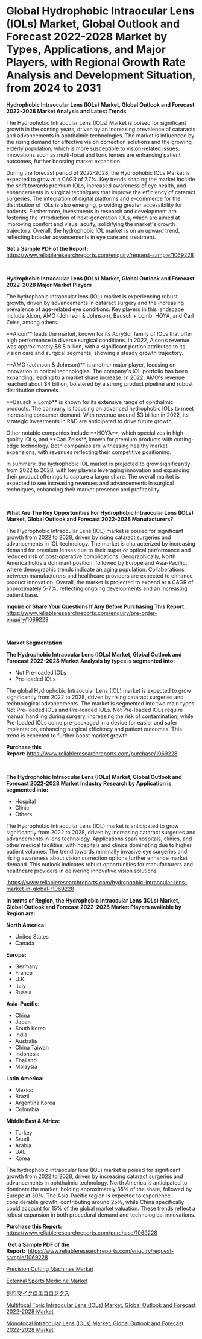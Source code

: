 <p><h1>Global Hydrophobic Intraocular Lens (IOLs) Market, Global Outlook and Forecast 2022-2028 Market by Types, Applications, and Major Players, with Regional Growth Rate Analysis and Development Situation, from 2024 to 2031</h1></p><p><strong>Hydrophobic Intraocular Lens (IOLs) Market, Global Outlook and Forecast 2022-2028 Market Analysis and Latest Trends</strong></p>
<p><p>The Hydrophobic Intraocular Lens (IOLs) Market is poised for significant growth in the coming years, driven by an increasing prevalence of cataracts and advancements in ophthalmic technologies. The market is influenced by the rising demand for effective vision correction solutions and the growing elderly population, which is more susceptible to vision-related issues. Innovations such as multi-focal and toric lenses are enhancing patient outcomes, further boosting market expansion.</p><p>During the forecast period of 2022-2028, the Hydrophobic IOLs Market is expected to grow at a CAGR of 7.7%. Key trends shaping the market include the shift towards premium IOLs, increased awareness of eye health, and enhancements in surgical techniques that improve the efficiency of cataract surgeries. The integration of digital platforms and e-commerce for the distribution of IOLs is also emerging, providing greater accessibility for patients. Furthermore, investments in research and development are fostering the introduction of next-generation IOLs, which are aimed at improving comfort and visual acuity, solidifying the market's growth trajectory. Overall, the hydrophobic IOL market is on an upward trend, reflecting broader advancements in eye care and treatment.</p></p>
<p><strong>Get a Sample PDF of the Report:&nbsp;</strong> <a href="https://www.reliableresearchreports.com/enquiry/request-sample/1069228">https://www.reliableresearchreports.com/enquiry/request-sample/1069228</a></p>
<p>&nbsp;</p>
<p><strong>Hydrophobic Intraocular Lens (IOLs) Market, Global Outlook and Forecast 2022-2028 Major Market Players</strong></p>
<p><p>The hydrophobic intraocular lens (IOL) market is experiencing robust growth, driven by advancements in cataract surgery and the increasing prevalence of age-related eye conditions. Key players in this landscape include Alcon, AMO (Johnson & Johnson), Bausch + Lomb, HOYA, and Carl Zeiss, among others.</p><p>**Alcon** leads the market, known for its AcrySof family of IOLs that offer high performance in diverse surgical conditions. In 2022, Alcon’s revenue was approximately $8.5 billion, with a significant portion attributed to its vision care and surgical segments, showing a steady growth trajectory.</p><p>**AMO (Johnson & Johnson)** is another major player, focusing on innovation in optical technologies. The company's IOL portfolio has been expanding, leading to a market share increase. In 2022, AMO's revenue reached about $4 billion, bolstered by a strong product pipeline and robust distribution channels.</p><p>**Bausch + Lomb** is known for its extensive range of ophthalmic products. The company is focusing on advanced hydrophobic IOLs to meet increasing consumer demand. With revenue around $3 billion in 2022, its strategic investments in R&D are anticipated to drive future growth.</p><p>Other notable companies include **HOYA**, which specializes in high-quality IOLs, and **Carl Zeiss**, known for premium products with cutting-edge technology. Both companies are witnessing healthy market expansions, with revenues reflecting their competitive positioning.</p><p>In summary, the hydrophobic IOL market is projected to grow significantly from 2022 to 2028, with key players leveraging innovation and expanding their product offerings to capture a larger share. The overall market is expected to see increasing revenues and advancements in surgical techniques, enhancing their market presence and profitability.</p></p>
<p>&nbsp;</p>
<p><strong>What Are The Key Opportunities For Hydrophobic Intraocular Lens (IOLs) Market, Global Outlook and Forecast 2022-2028 Manufacturers?</strong></p>
<p><p>The Hydrophobic Intraocular Lens (IOL) market is poised for significant growth from 2022 to 2028, driven by rising cataract surgeries and advancements in IOL technology. The market is characterized by increasing demand for premium lenses due to their superior optical performance and reduced risk of post-operative complications. Geographically, North America holds a dominant position, followed by Europe and Asia-Pacific, where demographic trends indicate an aging population. Collaborations between manufacturers and healthcare providers are expected to enhance product innovation. Overall, the market is projected to expand at a CAGR of approximately 5-7%, reflecting ongoing developments and an increasing patient base.</p></p>
<p><strong>Inquire or Share Your Questions If Any Before Purchasing This Report:</strong> <a href="https://www.reliableresearchreports.com/enquiry/pre-order-enquiry/1069228">https://www.reliableresearchreports.com/enquiry/pre-order-enquiry/1069228</a></p>
<p>&nbsp;</p>
<p><strong>Market Segmentation</strong></p>
<p><strong>The Hydrophobic Intraocular Lens (IOLs) Market, Global Outlook and Forecast 2022-2028 Market Analysis by types is segmented into:</strong></p>
<p><ul><li>Not Pre-loaded IOLs</li><li>Pre-loaded IOLs</li></ul></p>
<p><p>The global Hydrophobic Intraocular Lens (IOL) market is expected to grow significantly from 2022 to 2028, driven by rising cataract surgeries and technological advancements. The market is segmented into two main types: Not Pre-loaded IOLs and Pre-loaded IOLs. Not Pre-loaded IOLs require manual handling during surgery, increasing the risk of contamination, while Pre-loaded IOLs come pre-packaged in a device for easier and safer implantation, enhancing surgical efficiency and patient outcomes. This trend is expected to further boost market growth.</p></p>
<p><strong>Purchase this Report:&nbsp;</strong><a href="https://www.reliableresearchreports.com/purchase/1069228">https://www.reliableresearchreports.com/purchase/1069228</a></p>
<p>&nbsp;</p>
<p><strong>The Hydrophobic Intraocular Lens (IOLs) Market, Global Outlook and Forecast 2022-2028 Market Industry Research by Application is segmented into:</strong></p>
<p><ul><li>Hospital</li><li>Clinic</li><li>Others</li></ul></p>
<p><p>The Hydrophobic Intraocular Lens (IOL) market is anticipated to grow significantly from 2022 to 2028, driven by increasing cataract surgeries and advancements in lens technology. Applications span hospitals, clinics, and other medical facilities, with hospitals and clinics dominating due to higher patient volumes. The trend towards minimally invasive eye surgeries and rising awareness about vision correction options further enhance market demand. This outlook indicates robust opportunities for manufacturers and healthcare providers in delivering innovative vision solutions.</p></p>
<p><a href="https://www.reliableresearchreports.com/hydrophobic-intraocular-lens-market-in-global-r1069228">&nbsp;https://www.reliableresearchreports.com/hydrophobic-intraocular-lens-market-in-global-r1069228</a></p>
<p><strong>In terms of Region, the Hydrophobic Intraocular Lens (IOLs) Market, Global Outlook and Forecast 2022-2028 Market Players available by Region are:</strong></p>
<p>
    <p> <strong> North America: </strong>
        <ul>
            <li>United States</li>
            <li>Canada</li>
        </ul>
        </p> 
    <p> <strong> Europe: </strong>
        <ul>
            <li>Germany</li>
            <li>France</li>
            <li>U.K.</li>
            <li>Italy</li>
            <li>Russia</li>
        </ul>
        </p> 
    <p> <strong> Asia-Pacific: </strong>
        <ul>
            <li>China</li>
            <li>Japan</li>
            <li>South Korea</li>
            <li>India</li>
            <li>Australia</li>
            <li>China Taiwan</li>
            <li>Indonesia</li>
            <li>Thailand</li>
            <li>Malaysia</li>
        </ul>
        </p> 
    <p> <strong> Latin America: </strong>
        <ul>
            <li>Mexico</li>
            <li>Brazil</li>
            <li>Argentina Korea</li>
            <li>Colombia</li>
        </ul>
        </p> 
    <p> <strong> Middle East & Africa: </strong>
        <ul>
            <li>Turkey</li>
            <li>Saudi</li>
            <li>Arabia</li>
            <li>UAE</li>
            <li>Korea</li>
        </ul>
    </p>
    </p>
<p><p>The hydrophobic intraocular lens (IOL) market is poised for significant growth from 2022 to 2028, driven by increasing cataract surgeries and advancements in ophthalmic technology. North America is anticipated to dominate the market, holding approximately 35% of the share, followed by Europe at 30%. The Asia-Pacific region is expected to experience considerable growth, contributing around 25%, while China specifically could account for 15% of the global market valuation. These trends reflect a robust expansion in both procedural demand and technological innovations.</p></p>
<p><strong>Purchase this Report: </strong><a href="https://www.reliableresearchreports.com/purchase/1069228">https://www.reliableresearchreports.com/purchase/1069228</a></p>
<p>&nbsp;<strong>Get a Sample PDF of the Report:&nbsp;&nbsp;</strong><a href="https://www.reliableresearchreports.com/enquiry/request-sample/1069228">https://www.reliableresearchreports.com/enquiry/request-sample/1069228</a></p>
<p><strong></strong></p>
<p><p><a href="https://www.linkedin.com/pulse/precision-cutting-machines-market-trends-detailed-study-its-7lhue?trackingId=6NOKNVxCS%2FWdErxEoyI%2FNg%3D%3D">Precision Cutting Machines Market</a></p><p><a href="https://medium.com/@fosterfahey1016/external-sports-medicine-market-global-market-share-and-ranking-overall-sales-and-demand-b907f747f106">External Sports Medicine Market</a></p><p><a href="https://github.com/mohamedbakry57/Market-Research-Report-List-6/blob/main/122272087460.md">飼料マイクロエコロジクス</a></p><p><a href="https://github.com/luckyshygirl/Market-Research-Report-List-6/blob/main/multifocal-toric-intraocular-lens-iols-market-global-outlook-and-forecast-2022-2028-market.md">Multifocal Toric Intraocular Lens (IOLs) Market, Global Outlook and Forecast 2022-2028 Market</a></p><p><a href="https://github.com/vimar16th/Market-Research-Report-List-6/blob/main/monofocal-intraocular-lens-iols-market-global-outlook-and-forecast-2022-2028-market.md">Monofocal Intraocular Lens (IOLs) Market, Global Outlook and Forecast 2022-2028 Market</a></p></p>